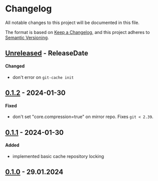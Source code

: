 # Changelog

All notable changes to this project will be documented in this file.

The format is based on [Keep a Changelog](https://keepachangelog.com/en/1.0.0/),
and this project adheres to [Semantic Versioning](https://semver.org/spec/v2.0.0.html).

<!-- next-header -->

## [Unreleased] - ReleaseDate

#### Changed

- don't error on `git-cache init`

## [0.1.2] - 2024-01-30

#### Fixed

- don't set "core.compression=true" on mirror repo. Fixes `git < 2.39`.

## [0.1.1] - 2024-01-30

#### Added

- implemented basic cache repository locking

## [0.1.0] - 29.01.2024

<!-- next-url -->
[Unreleased]: https://github.com/assert-rs/predicates-rs/compare/0.1.2...HEAD
[0.1.2]: https://github.com/assert-rs/predicates-rs/compare/0.1.1...0.1.2
[0.1.1]: https://github.com/assert-rs/predicates-rs/compare/0.1.0...0.1.1
[0.1.0]: https://github.com/kaspar030/laze/releases/tag/0.1.0
